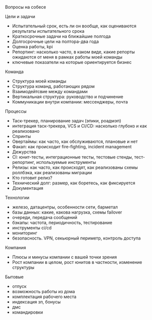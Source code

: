 Вопросы на собесе

Цели и задачи
 - Испытательный срок, есть ли он вообще, как оцениваются результаты испытательного срока
 - Краткосрочные задачи на ближайшие полгода
 - Долгосрочные цели на полтора-два года
 - Оценка работы, kpi
 - Репортинг: насколько часто, в каком виде, какие репорты ожидаются от меня в рамках работы моей команды
 - ключевые показатели на которые ориентируется бизнес

Команда
 - Структура моей команды
 - Структура команд, работающих рядом
 - Взаимодейтсвие между командами
 - Вертикальная структура: руководство и подчинение
 - Коммуникации внутри компании: мессенджеры, почта

Процессы
 - Таск-трекер, планирование задач (эпики, роадмэп)
 - интеграция таск-трекера, VCS и CI/CD: насколько глубоко и как реализовано
 - Спринты
 - Овертаймы: как часто, как обслуживаются, плановые и нет
 - Факап: как происходит fire-fighting, incident management
 - Дежурства
 - CI: юнит-тесты, интеграционные тесты, тестовые стенды, тест-репортинг, используемые инструменты
 - Релизы: как часто, как происходят, как реализованы схемы роллбэка, как реализованы миграции
 - Кто готовит релиз?
 - Технический долг: размер, как боретесь, как фиксируется
 - Документация


Технологии
 - железо, датацентры, особенности сети, барметал
 - базы данных: какие, какова нагрузка, схемы failover
 - очереди, передача сообщений
 - бэкапы: частота, периодичность, тестирование
 - инструменты ci/cd
 - мониторинг
 - безопасность. VPN, секьюрный периметр, контроль доступа

Компания
 - Плюсы и минусы компании с вашей точки зрения
 - Рост компании в целом, рост юнитов в частности, изменение структуры

Бытовые
 - отпуск
 - возможность работы из дома
 - комплектация рабочего места
 - индексация зп, бонусы
 - дмс
 - командировки

